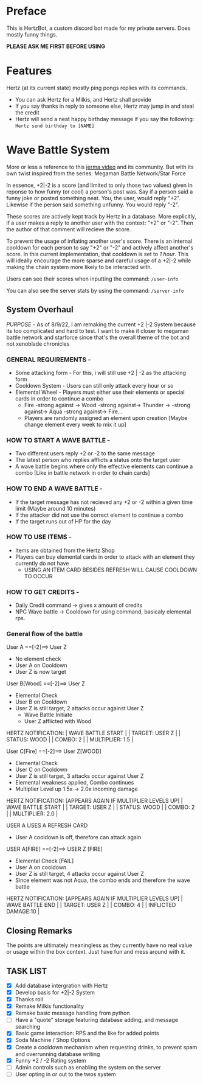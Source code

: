 # Preface
This is HertzBot, a custom discord bot made for my private servers. Does mostly funny things.

**PLEASE ASK ME FIRST BEFORE USING**

# Features
Hertz (at its current state) mostly ping pongs replies with its commands.

* You can ask Hertz for a Milkis, and Hertz shall provide
* If you say thanks in reply to someone else, Hertz may jump in and steal the credit
* Hertz will send a neat happy birthday message if you say the following: ```Hertz send birthday to [NAME]```

# Wave Battle System

More or less a reference to this [jerma video](https://www.youtube.com/watch?v=KSp3Q_jvGGs) and its community. But with its own twist inspired from the series: Megaman Battle Network/Star Force

In essence, +2|-2 is a score (and limited to only those two values) given in reponse to how funny (or cool) a person's post was. Say if a person said a funny joke or posted something neat. You, the user, would reply "+2". Likewise if the person said something unfunny. You would reply "-2".

These scores are actively kept track by Hertz in a database. More explicitly, if a user makes a reply to another user with the context: "+2" or "-2". Then the author of that comment will recieve the score.

To prevent the usage of inflating another user's score. There is an internal cooldown for each person to say "+2" or "-2" and actively affect another's score. In this current implementation, that cooldown is set to *1 hour*. This will ideally encourage the more sparse and careful usage of a +2|-2 while making the chain system more likely to be interacted with.

Users can see their scores when inputting the command:
```/user-info```

You can also see the server stats by using the command:
```/server-info```

## System Overhaul
*PURPOSE* - As of 8/9/22, I am remaking the current +2 |-2 System because its too complicated and hard to test. I want to make it closer to megaman battle network and starforce since that's the overall theme of the bot and not xenoblade chronicles

### GENERAL REQUIREMENTS - 

* Some attacking form - For this, i will still use +2 | -2 as the attacking form
* Cooldown System - Users can still only attack every hour or so
* Elemental Wheel - Players must either use their elements or special cards in order to continue a combo
	- Fire -strong against -> Wood -strong against-> Thunder -> -strong against-> Aqua -strong against-> Fire...
	- Players are randomly assigned an element upon creation [Maybe change element every week to mix it up]

### HOW TO START A WAVE BATTLE - 

* Two different users reply +2 or -2 to the same message
* The latest person who replies afflicts a status onto the target user
* A wave battle begins where only the effective elements can continue a combo [Like in battle network in order to chain cards]

### HOW TO END A WAVE BATTLE - 
* If the target message has not recieved any +2 or -2 within a given time limit (Maybe around 10 minutes)
* If the attacker did not use the correct element to continue a combo
* If the target runs out of HP for the day

### HOW TO USE ITEMS - 
* Items are obtained from the Hertz Shop
* Players can buy elemental cards in order to attack with an element they currently do not have
	- USING AN ITEM CARD BESIDES REFRESH WILL CAUSE COOLDOWN TO OCCUR

### HOW TO GET CREDITS - 
* Daily Credit command -> gives x amount of credits
* NPC Wave battle -> Cooldown for using command, basicaly elemental rps.


### General flow of the battle

User A ==[-2]==> User Z
 - No element check
 - User A on Cooldown
 - User Z is now target

User B[Wood] ==[-2]==> User Z
 - Elemental Check
 - User B on Cooldown
 - User Z is still target, 2 attacks occur against User Z
	- Wave Battle Initiate
 	- User Z afflicted with Wood

HERTZ NOTIFICATION:
 | WAVE BATTLE START |
 | TARGET: USER Z    |
 | STATUS: WOOD      |
 | COMBO: 2	     |
 | MULTIPLIER: 1.5   |

User C[Fire] ==[-2]==> User Z[WOOD]
 - Elemental Check
 - User C on Cooldown
 - User Z is still target, 3 attacks occur against User Z
 - Elemental weakness applied, Combo continues
 - Multiplier Level up 1.5x -> 2.0x incoming damage

HERTZ NOTIFICATION: [APPEARS AGAIN IF MULTIPLIER LEVELS UP]
 | WAVE BATTLE START |
 | TARGET: USER Z    |
 | STATUS: WOOD      |
 | COMBO: 2	         |
 | MULTIPLIER: 2.0   |

USER A USES A REFRESH CARD
 - User A cooldown is off, therefore can attack again

USER A[FIRE] ==[-2]==> USER Z [FIRE]
 - Elemental Check [FAIL]
 - User A on cooldown
 - User Z is still target, 4 attacks occur against User Z
 - Since element was not Aqua, the combo ends and therefore the wave battle

HERTZ NOTIFICATION: [APPEARS AGAIN IF MULTIPLIER LEVELS UP]
 | WAVE BATTLE END     |
 | TARGET: USER Z      |
 | COMBO: 4	       |
 | INFLICTED DAMAGE:10 |


## Closing Remarks
The points are ultimately meaningless as they currently have no real value or usage within the box context. Just have fun and mess around with it.

## TASK LIST
- [x] Add database intergration with Hertz
- [x] Develop basis for +2|-2 System
- [x] Thanks roll
- [x] Remake Milkis functionality
- [x] Remake basic message handling from python
- [ ] Have a "quote" storage featuring database adding, and message searching
- [X] Basic game interaction: RPS and the like for added points
- [X] Soda Machine / Shop Options
- [X] Create a cooldown mechanism when requesting drinks, to prevent spam and overrunning database writing
- [X] Funny +2 / -2 Rating system
- [ ] Admin controls such as enabling the system on the server
- [ ] User opting in or out to the twos system